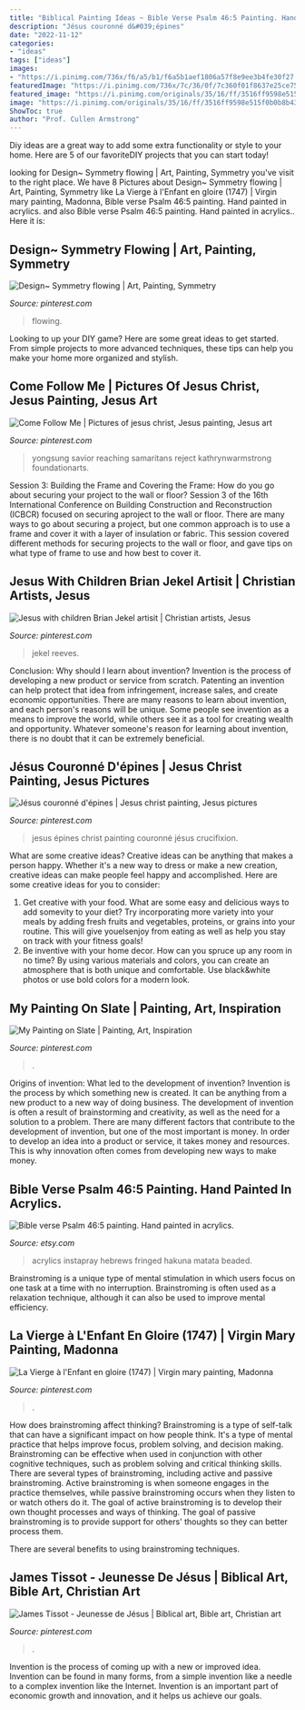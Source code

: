 ```yaml
---
title: "Biblical Painting Ideas ~ Bible Verse Psalm 46:5 Painting. Hand Painted In Acrylics."
description: "Jésus couronné d&#039;épines"
date: "2022-11-12"
categories:
- "ideas"
tags: ["ideas"]
images:
- "https://i.pinimg.com/736x/f6/a5/b1/f6a5b1aef1806a57f8e9ee3b4fe30f27.jpg"
featuredImage: "https://i.pinimg.com/736x/7c/36/0f/7c360f01f8637e25ce75142ec956852d--design-art.jpg"
featured_image: "https://i.pinimg.com/originals/35/16/ff/3516ff9598e515f0b0b8b430a60e4dbe.jpg"
image: "https://i.pinimg.com/originals/35/16/ff/3516ff9598e515f0b0b8b430a60e4dbe.jpg"
ShowToc: true
author: "Prof. Cullen Armstrong"
---
```



Diy ideas are a great way to add some extra functionality or style to your home. Here are 5 of our favoriteDIY projects that you can start today!

	

		
looking for Design~ Symmetry flowing | Art, Painting, Symmetry you've visit to the right place. We have 8 Pictures about Design~ Symmetry flowing | Art, Painting, Symmetry like La Vierge à l&#039;Enfant en gloire (1747) | Virgin mary painting, Madonna, Bible verse Psalm 46:5 painting. Hand painted in acrylics. and also Bible verse Psalm 46:5 painting. Hand painted in acrylics.. Here it is:
		
    
## Design~ Symmetry Flowing | Art, Painting, Symmetry

<img loading=lazy src="https://i.pinimg.com/736x/7c/36/0f/7c360f01f8637e25ce75142ec956852d--design-art.jpg" onerror="this.onerror=null;this.src='https://tse3.mm.bing.net/th?id=OIP.KFTow1_bz9SrBinH2LqidgHaLK&amp;pid=15.1';" alt="Design~ Symmetry flowing | Art, Painting, Symmetry">

_Source: pinterest.com_

>flowing. 

	

Looking to up your DIY game? Here are some great ideas to get started. From simple projects to more advanced techniques, these tips can help you make your home more organized and stylish.

    
## Come Follow Me | Pictures Of Jesus Christ, Jesus Painting, Jesus Art

<img loading=lazy src="https://i.pinimg.com/736x/f3/59/2f/f3592f2c423fcd4d00140765ac8b2b67.jpg" onerror="this.onerror=null;this.src='https://tse1.mm.bing.net/th?id=OIP.q_hxpf31F4oilLVAHs4zbwHaE8&amp;pid=15.1';" alt="Come Follow Me | Pictures of jesus christ, Jesus painting, Jesus art">

_Source: pinterest.com_

>yongsung savior reaching samaritans reject kathrynwarmstrong foundationarts. 

	

Session 3: Building the Frame and Covering the Frame: How do you go about securing your project to the wall or floor?
Session 3 of the 16th International Conference on Building Construction and Reconstruction (ICBCR) focused on securing aproject to the wall or floor. There are many ways to go about securing a project, but one common approach is to use a frame and cover it with a layer of insulation or fabric. This session covered different methods for securing projects to the wall or floor, and gave tips on what type of frame to use and how best to cover it.

    
## Jesus With Children Brian Jekel Artisit | Christian Artists, Jesus

<img loading=lazy src="https://i.pinimg.com/736x/45/69/ae/4569aeee063b504ee963fa604b39d079--jesus-loves-christian-art.jpg" onerror="this.onerror=null;this.src='https://tse4.mm.bing.net/th?id=OIP.iwkjnB-FdS9xVopBq5xRKAAAAA&amp;pid=15.1';" alt="Jesus with children Brian Jekel artisit | Christian artists, Jesus">

_Source: pinterest.com_

>jekel reeves. 

	

Conclusion: Why should I learn about invention?
Invention is the process of developing a new product or service from scratch. Patenting an invention can help protect that idea from infringement, increase sales, and create economic opportunities. There are many reasons to learn about invention, and each person's reasons will be unique. Some people see invention as a means to improve the world, while others see it as a tool for creating wealth and opportunity. Whatever someone's reason for learning about invention, there is no doubt that it can be extremely beneficial.

    
## Jésus Couronné D&#039;épines | Jesus Christ Painting, Jesus Pictures

<img loading=lazy src="https://i.pinimg.com/736x/f6/a5/b1/f6a5b1aef1806a57f8e9ee3b4fe30f27.jpg" onerror="this.onerror=null;this.src='https://tse4.mm.bing.net/th?id=OIP.GqXBsQsNw_k9ERFTD6bv7AHaJV&amp;pid=15.1';" alt="Jésus couronné d&#039;épines | Jesus christ painting, Jesus pictures">

_Source: pinterest.com_

>jesus épines christ painting couronné jésus crucifixion. 

	

What are some creative ideas?
Creative ideas can be anything that makes a person happy. Whether it's a new way to dress or make a new creation, creative ideas can make people feel happy and accomplished. Here are some creative ideas for you to consider: 
1. Get creative with your food. What are some easy and delicious ways to add somevity to your diet? Try incorporating more variety into your meals by adding fresh fruits and vegetables, proteins, or grains into your routine. This will give youelsenjoy from eating as well as help you stay on track with your fitness goals! 
2. Be inventive with your home decor. How can you spruce up any room in no time? By using various materials and colors, you can create an atmosphere that is both unique and comfortable. Use black&white photos or use bold colors for a modern look.

    
## My Painting On Slate | Painting, Art, Inspiration

<img loading=lazy src="https://i.pinimg.com/originals/8c/ea/57/8cea5786e9819103c425e8747617a1c6.jpg" onerror="this.onerror=null;this.src='https://tse2.mm.bing.net/th?id=OIP.Q2BRVJ4yKJR329CHXr10TQHaJ4&amp;pid=15.1';" alt="My Painting on Slate | Painting, Art, Inspiration">

_Source: pinterest.com_

>. 

	

Origins of invention: What led to the development of invention?
Invention is the process by which something new is created. It can be anything from a new product to a new way of doing business. The development of invention is often a result of brainstorming and creativity, as well as the need for a solution to a problem. There are many different factors that contribute to the development of invention, but one of the most important is money. In order to develop an idea into a product or service, it takes money and resources. This is why innovation often comes from developing new ways to make money.

    
## Bible Verse Psalm 46:5 Painting. Hand Painted In Acrylics.

<img loading=lazy src="https://img0.etsystatic.com/015/0/7816596/il_fullxfull.443344892_g6ew.jpg" onerror="this.onerror=null;this.src='https://tse3.mm.bing.net/th?id=OIP.BDqq4crP6scVCzJpQYg88wHaJ6&amp;pid=15.1';" alt="Bible verse Psalm 46:5 painting. Hand painted in acrylics.">

_Source: etsy.com_

>acrylics instapray hebrews fringed hakuna matata beaded. 

	

Brainstroming is a unique type of mental stimulation in which users focus on one task at a time with no interruption. Brainstroming is often used as a relaxation technique, although it can also be used to improve mental efficiency.

    
## La Vierge à L&#039;Enfant En Gloire (1747) | Virgin Mary Painting, Madonna

<img loading=lazy src="https://i.pinimg.com/originals/62/47/2a/62472abdf055b5dad2bf63d491e11b4f.png" onerror="this.onerror=null;this.src='https://tse2.mm.bing.net/th?id=OIP.yHL4rQXrJKnvX9mJE0KUPQHaNl&amp;pid=15.1';" alt="La Vierge à l&#039;Enfant en gloire (1747) | Virgin mary painting, Madonna">

_Source: pinterest.com_

>. 

	

How does brainstroming affect thinking?
Brainstroming is a type of self-talk that can have a significant impact on how people think. It's a type of mental practice that helps improve focus, problem solving, and decision making. Brainstroming can be effective when used in conjunction with other cognitive techniques, such as problem solving and critical thinking skills.
There are several types of brainstroming, including active and passive brainstroming. Active brainstroming is when someone engages in the practice themselves, while passive brainstroming occurs when they listen to or watch others do it. The goal of active brainstroming is to develop their own thought processes and ways of thinking. The goal of passive brainstroming is to provide support for others' thoughts so they can better process them.

There are several benefits to using brainstroming techniques.

    
## James Tissot - Jeunesse De Jésus | Biblical Art, Bible Art, Christian Art

<img loading=lazy src="https://i.pinimg.com/originals/35/16/ff/3516ff9598e515f0b0b8b430a60e4dbe.jpg" onerror="this.onerror=null;this.src='https://tse2.mm.bing.net/th?id=OIP.KF2YnDj10GQgqE9WEE4f3wHaL6&amp;pid=15.1';" alt="James Tissot - Jeunesse de Jésus | Biblical art, Bible art, Christian art">

_Source: pinterest.com_

>. 

	

Invention is the process of coming up with a new or improved idea. Invention can be found in many forms, from a simple invention like a needle to a complex invention like the Internet. Invention is an important part of economic growth and innovation, and it helps us achieve our goals.

